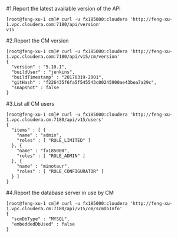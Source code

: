 
#1.Report the latest available version of the API
```
[root@feng-xu-1 cm]# curl -u fx185000:cloudera 'http://feng-xu-1.vpc.cloudera.com:7180/api/version'
v15
```

#2.Report the CM version
```
[root@feng-xu-1 cm]# curl -u fx185000:cloudera 'http://feng-xu-1.vpc.cloudera.com:7180/api/v15/cm/version'
{
  "version" : "5.10.1",
  "buildUser" : "jenkins",
  "buildTimestamp" : "20170319-2001",
  "gitHash" : "f226435f6fa5f545543c00245900ae43bea7a29c",
  "snapshot" : false
}
```

#3.List all CM users
```
[root@feng-xu-1 cm]# curl -u fx185000:cloudera 'http://feng-xu-1.vpc.cloudera.cm:7180/api/v15/users'
{
  "items" : [ {
    "name" : "admin",
    "roles" : [ "ROLE_LIMITED" ]
  }, {
    "name" : "fx185000",
    "roles" : [ "ROLE_ADMIN" ]
  }, {
    "name" : "minotaur",
    "roles" : [ "ROLE_CONFIGURATOR" ]
  } ]
}
```

#4.Report the database server in use by CM
```
[root@feng-xu-1 cm]# curl -u fx185000:cloudera 'http://feng-xu-1.vpc.cloudera.cm:7180/api/v15/cm/scmDbInfo'
{
  "scmDbType" : "MYSQL",
  "embeddedDbUsed" : false
}
```